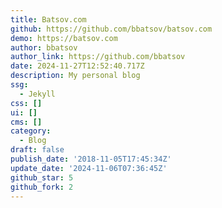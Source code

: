 ```yaml
---
title: Batsov.com
github: https://github.com/bbatsov/batsov.com
demo: https://batsov.com
author: bbatsov
author_link: https://github.com/bbatsov
date: 2024-11-27T12:52:40.717Z
description: My personal blog
ssg:
  - Jekyll
css: []
ui: []
cms: []
category:
  - Blog
draft: false
publish_date: '2018-11-05T17:45:34Z'
update_date: '2024-11-06T07:36:45Z'
github_star: 5
github_fork: 2
---
```


